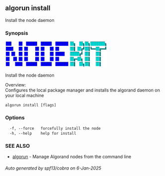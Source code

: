 ## algorun install

Install the node daemon

### Synopsis

                                                                                           
<img alt="Terminal Render" src="/assets/nodekit.png" width="65%">                                    
                                                                                           
                                                                                           
Install the node daemon                                                                    
                                                                                           
Overview:                                                                                  
Configures the local package manager and installs the algorand daemon on your local machine
                                                                                           

```
algorun install [flags]
```

### Options

```
  -f, --force   forcefully install the node
  -h, --help    help for install
```

### SEE ALSO

* [algorun](/README.md)	 - Manage Algorand nodes from the command line

###### Auto generated by spf13/cobra on 6-Jan-2025

